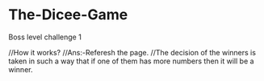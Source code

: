 # The-Dicee-Game
Boss level challenge 1


//How it works?
//Ans:-Referesh the page.
//The decision of the winners is taken in such a way that if one of them has more numbers then it will be a winner.
